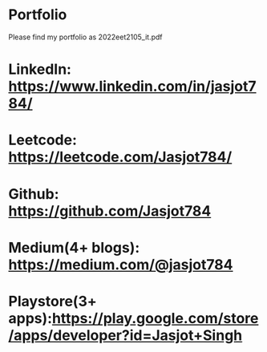 # Portfolio

Please find my portfolio as 2022eet2105_it.pdf
 
# LinkedIn: https://www.linkedin.com/in/jasjot784/
# Leetcode: https://leetcode.com/Jasjot784/
# Github: https://github.com/Jasjot784
# Medium(4+ blogs): https://medium.com/@jasjot784
# Playstore(3+ apps):https://play.google.com/store/apps/developer?id=Jasjot+Singh
